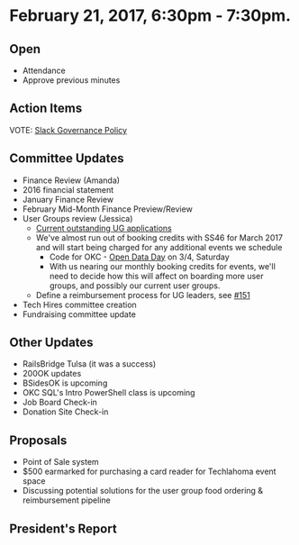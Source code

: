 # February 21, 2017, 6:30pm - 7:30pm.

## Open
* Attendance
* Approve previous minutes

## Action Items

VOTE: [Slack Governance Policy](https://github.com/techlahoma/board_meetings/issues/31#issuecomment-269248527)

## Committee Updates
* Finance Review (Amanda) 
 * 2016 financial statement  
 * January Finance Review  
 * February Mid-Month Finance Preview/Review  
* User Groups review (Jessica)
  * [Current outstanding UG applications](https://github.com/techlahoma/user-groups/labels/User%20Group%20Application)
  * We've almost run out of booking credits with SS46 for March 2017 and will start being charged for any additional events we schedule
    * Code for OKC - [Open Data Day](http://opendataday.org/) on 3/4, Saturday
    * With us nearing our monthly booking credits for events, we'll need to decide how this will affect on boarding more user groups, and possibly our current user groups.
  * Define a reimbursement process for UG leaders, see [#151](https://github.com/techlahoma/user-groups/issues/151)
* Tech Hires committee creation
* Fundraising committee update

## Other Updates
* RailsBridge Tulsa (it was a success) 
* 200OK updates
* BSidesOK is upcoming
* OKC SQL's Intro PowerShell class is upcoming
* Job Board Check-in
* Donation Site Check-in

## Proposals
* Point of Sale system  
 * $500 earmarked for purchasing a card reader for Techlahoma event space
* Discussing potential solutions for the user group food ordering & reimbursement pipeline

## President's Report 
